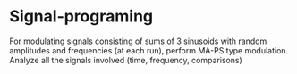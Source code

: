 # Signal-programing
For modulating signals consisting of sums of 3 sinusoids with random amplitudes and frequencies (at each run), perform MA-PS type modulation. Analyze all the signals involved (time, frequency, comparisons)

